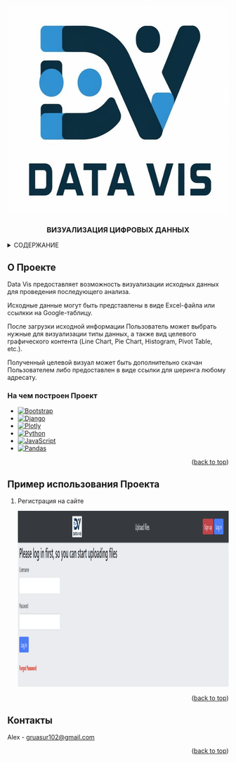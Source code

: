 




<!-- PROJECT LOGO -->
<br />
<div align="center">
  <a href="https://github.com/AlexGrua/Boika_Aliaksandr/blob/main/images/logo2.png">
    <img src="https://github.com/AlexGrua/Boika_Aliaksandr/blob/main/images/logo2.png" alt="Logo" width="600" height="474">
  </a>

<h3 align="center">ВИЗУАЛИЗАЦИЯ ЦИФРОВЫХ ДАННЫХ</h3>

</div>



<!-- TABLE OF CONTENTS -->
<details>
  <summary>СОДЕРЖАНИЕ</summary>
  <ol>
    <li>
      <a href="#О-Проекте">О Проекте</a>
      <ul>
        <li><a href="#На-чем-построен-Проект">На чем построен Проект</a></li>
      </ul>
    </li>
    <li><a href="#Пример-использования-Проекта">Пример использования Проекта</a></li>
    <li><a href="#Контакты">Контакты</a></li>

  </ol>
</details>



<!-- ABOUT THE PROJECT -->
## О Проекте
Data Vis предоставляет возможность визуализации исходных данных для проведения последующего анализа.

Исходные данные могут быть представлены в виде Excel-файла или ссылкки на Google-таблицу.

После загрузки исходной информации Пользователь может выбрать нужные для визуализации типы данных, а также вид целевого графического контента (Line Chart, Pie Chart, Histogram, Pivot Table, etc.).

Полученный целевой визуал может быть дополнительно скачан Пользователем либо предоставлен в виде ссылки для шеринга любому адресату.


### На чем построен Проект

* [![Bootstrap][Bootstrap.com]][Bootstrap-url]
* [![Django][DjangoProject.com]][Django-url]
* [![Plotly][Plotly.com]][Plotly-url]
* [![Python][Python.org]][Python-url]
* [![JavaScript][JavaScript.com]][JavaScript-url]
* [![Pandas][Pandas.org]][Pandas-url]



<p align="right">(<a href="#readme-top">back to top</a>)</p>

<!-- Usage -->
## Пример использования Проекта

1. Регистрация на сайте

    <a href="https://github.com/AlexGrua/Boika_Aliaksandr/blob/main/images/Login.png">
    <img src="https://github.com/AlexGrua/Boika_Aliaksandr/blob/main/images/Login.png" alt="Logo" width="1000" height="400">
  </a>


   
<p align="right">(<a href="#readme-top">back to top</a>)</p>



<!-- CONTACT -->
## Контакты

Alex - gruasur102@gmail.com

<p align="right">(<a href="#readme-top">back to top</a>)</p>



<!-- MARKDOWN LINKS & IMAGES -->
<!-- https://www.markdownguide.org/basic-syntax/#reference-style-links -->

[Bootstrap.com]: https://img.shields.io/badge/Bootstrap-563D7C?style=for-the-badge&logo=bootstrap&logoColor=white
[Bootstrap-url]: https://getbootstrap.com
[DjangoProject.com]: https://img.shields.io/badge/Django-092E20?style=for-the-badge&logo=django&logoColor=white
[Django-url]: https://www.djangoproject.com/
[Plotly.com]: https://img.shields.io/badge/Plotly-3B0A45?style=for-the-badge&logo=plotly&logoColor=white
[Plotly-url]: https://plotly.com/
[Python.org]: https://img.shields.io/badge/Python-3776AB?style=for-the-badge&logo=python&logoColor=white
[Python-url]: https://www.python.org/
[JavaScript.com]: https://img.shields.io/badge/JavaScript-F7DF1E?style=for-the-badge&logo=javascript&logoColor=black
[JavaScript-url]: https://www.javascript.com/
[Pandas.org]: https://img.shields.io/badge/Pandas-150458?style=for-the-badge&logo=pandas&logoColor=white
[Pandas-url]: https://pandas.pydata.org/

